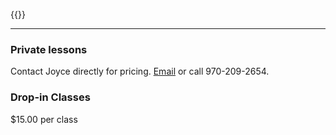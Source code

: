 ---
---
{{<products>}}

----------------
### Private lessons
Contact Joyce directly for pricing. [Email](/contact) or call 970-209-2654.


### Drop-in Classes
$15.00 per class
